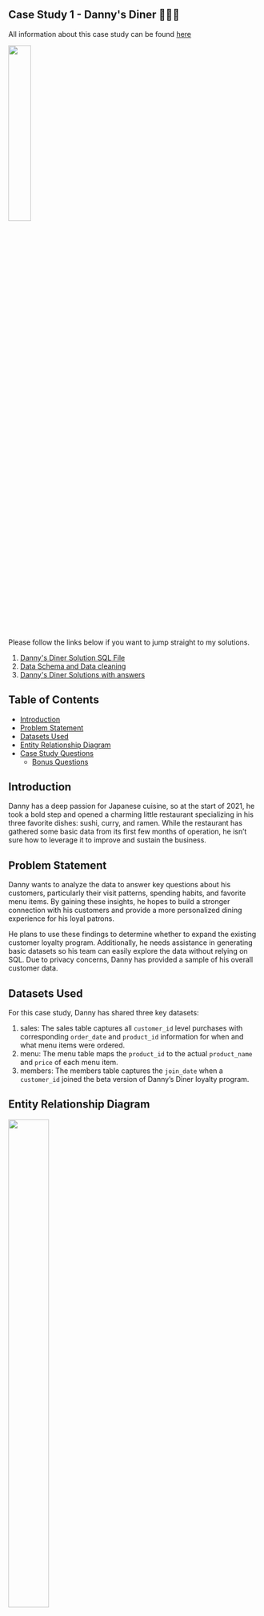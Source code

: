 ## Case Study 1 - Danny's Diner :sushi::curry::ramen:
All information about this case study can be found [here](https://8weeksqlchallenge.com/case-study-1/)

<img src="https://8weeksqlchallenge.com/images/case-study-designs/1.png" width=30% height=30%>


Please follow the links below if you want to jump straight to my solutions.
1. [Danny's Diner Solution SQL File](https://github.com/Ibelema99/8-Week-SQL-Challenge/blob/ef45a7106ce4596b3e3f42f063cb319d0519518b/Case%20Study%201%20-%20Danny's%20Diner/Danny's%20Diner.sql)
2. [Data Schema and Data cleaning](https://github.com/Ibelema99/8-Week-SQL-Challenge/blob/ef8ce4575278ff9c9c28513835fbe8151219d273/Case%20Study%201%20-%20Danny's%20Diner/Danny's%20Diner%20Schema.sql)
3. [Danny's Diner Solutions with answers](https://github.com/Ibelema99/8-Week-SQL-Challenge/blob/dfd6dee34cc3231d73cd73256fccf67167b0491b/Case%20Study%201%20-%20Danny's%20Diner/Danny's%20Diner%20Solutions%20%26%20Output.md) 

## Table of Contents
- [Introduction](#introduction)
- [Problem Statement](#problem-statement)
- [Datasets Used](#datasets-used)
- [Entity Relationship Diagram](#entity-relationship-diagram)
- [Case Study Questions](#case-study-questions)
  - [Bonus Questions](#bonus-questions)


## Introduction
Danny has a deep passion for Japanese cuisine, so at the start of 2021, he took a bold step and opened a charming little restaurant specializing in his three favorite dishes: sushi, curry, and ramen. While the restaurant has gathered some basic data from its first few months of operation, he isn’t sure how to leverage it to improve and sustain the business.

## Problem Statement
Danny wants to analyze the data to answer key questions about his customers, particularly their visit patterns, spending habits, and favorite menu items. By gaining these insights, he hopes to build a stronger connection with his customers and provide a more personalized dining experience for his loyal patrons.

He plans to use these findings to determine whether to expand the existing customer loyalty program. Additionally, he needs assistance in generating basic datasets so his team can easily explore the data without relying on SQL. Due to privacy concerns, Danny has provided a sample of his overall customer data. 

## Datasets Used
For this case study, Danny has shared three key datasets: 
1. sales: The sales table captures all `customer_id` level purchases with corresponding `order_date` and `product_id` information for when and what menu items were ordered.
2. menu: The menu table maps the `product_id` to the actual `product_name` and `price` of each menu item.
3. members: The members table captures the `join_date` when a `customer_id` joined the beta version of Danny’s Diner loyalty program.

## Entity Relationship Diagram
<img src="https://github.com/user-attachments/assets/c52f7157-0da2-4275-b304-404626dfaa8b" width=40% height=50%>

## Case Study Questions
1. What is the total amount each customer spent at the restaurant?
2. How many days has each customer visited the restaurant?
3. What was the first item from the menu purchased by each customer?
4. What is the most purchased item on the menu and how many times was it purchased by all customers?
5. Which item was the most popular for each customer?
6. Which item was purchased first by the customer after they became a member?
7. Which item was purchased just before the customer became a member?
8. What is the total items and amount spent for each member before they became a member?
9. If each $1 spent equates to 10 points and sushi has a 2x points multiplier - how many points would each customer have?
10. In the first week after a customer joins the program (including their join date) they earn 2x points on all items, not just sushi - how many points do customer A and B have at the end of January?
    
### Bonus Questions: 
1. Recreate the following table output using the available data:
   
    <img src="https://github.com/user-attachments/assets/87af2576-0d11-4f1c-a856-4f9689481069" width=30% height=20%>
    
2. Danny also requires further information about the ranking of customer products, but he purposely does not need the ranking for non-member purchases so he expects null ranking values for the records when customers are not yet part of the loyalty program.
Example below:

    <img src="https://github.com/user-attachments/assets/6287c01f-4a72-4369-9d53-087ac34a9d57" width=30% height=20%>

